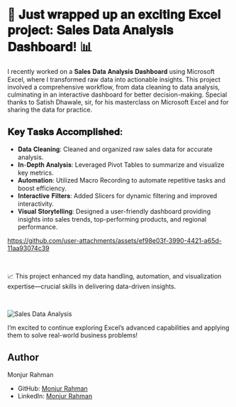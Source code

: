 # 🚀 𝐉𝐮𝐬𝐭 𝐰𝐫𝐚𝐩𝐩𝐞𝐝 𝐮𝐩 𝐚𝐧 𝐞𝐱𝐜𝐢𝐭𝐢𝐧𝐠 𝐄𝐱𝐜𝐞𝐥 𝐩𝐫𝐨𝐣𝐞𝐜𝐭: 𝐒𝐚𝐥𝐞𝐬 𝐃𝐚𝐭𝐚 𝐀𝐧𝐚𝐥𝐲𝐬𝐢𝐬 𝐃𝐚𝐬𝐡𝐛𝐨𝐚𝐫𝐝! 📊

I recently worked on a 𝐒𝐚𝐥𝐞𝐬 𝐃𝐚𝐭𝐚 𝐀𝐧𝐚𝐥𝐲𝐬𝐢𝐬 𝐃𝐚𝐬𝐡𝐛𝐨𝐚𝐫𝐝 using Microsoft Excel, where I transformed raw data into actionable insights. This project involved a comprehensive workflow, from data cleaning to data analysis, culminating in an interactive dashboard for better decision-making. Special thanks to Satish Dhawale, sir, for his masterclass on Microsoft Excel and for sharing the data for practice. 

## 𝐊𝐞𝐲 𝐓𝐚𝐬𝐤𝐬 𝐀𝐜𝐜𝐨𝐦𝐩𝐥𝐢𝐬𝐡𝐞𝐝:

- 𝐃𝐚𝐭𝐚 𝐂𝐥𝐞𝐚𝐧𝐢𝐧𝐠: Cleaned and organized raw sales data for accurate analysis.
- 𝐈𝐧-𝐃𝐞𝐩𝐭𝐡 𝐀𝐧𝐚𝐥𝐲𝐬𝐢𝐬: Leveraged Pivot Tables to summarize and visualize key metrics.
- 𝐀𝐮𝐭𝐨𝐦𝐚𝐭𝐢𝐨𝐧: Utilized Macro Recording to automate repetitive tasks and boost efficiency.
- 𝐈𝐧𝐭𝐞𝐫𝐚𝐜𝐭𝐢𝐯𝐞 𝐅𝐢𝐥𝐭𝐞𝐫𝐬: Added Slicers for dynamic filtering and improved interactivity.
- 𝐕𝐢𝐬𝐮𝐚𝐥 𝐒𝐭𝐨𝐫𝐲𝐭𝐞𝐥𝐥𝐢𝐧𝐠: Designed a user-friendly dashboard providing insights into sales trends, top-performing products, and regional performance.



https://github.com/user-attachments/assets/ef98e03f-3990-4421-a65d-11aa93074c39


<br>

📈 This project enhanced my data handling, automation, and visualization expertise—crucial skills in delivering data-driven insights.

<br>

![Sales Data Analysis](https://github.com/user-attachments/assets/31ea56a8-84ec-429c-9ec3-5273f2d30f3e)


I’m excited to continue exploring Excel’s advanced capabilities and applying them to solve real-world business problems!

## Author
Monjur Rahman
- GitHub: [Monjur Rahman](https://github.com/monjur77)
- LinkedIn: [Monjur Rahman](https://www.linkedin.com/in/monjur-rahman77/)
